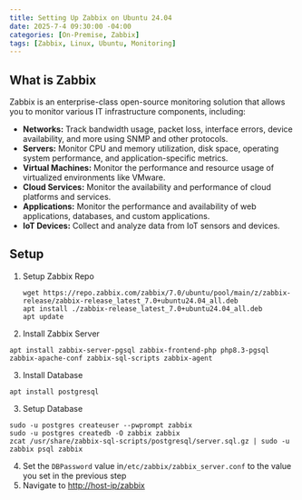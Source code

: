 ```yaml
---
title: Setting Up Zabbix on Ubuntu 24.04
date: 2025-7-4 09:30:00 -04:00
categories: [On-Premise, Zabbix]
tags: [Zabbix, Linux, Ubuntu, Monitoring]
---
```


## What is Zabbix

Zabbix is an enterprise-class open-source monitoring solution that allows you to monitor various IT infrastructure components, including:

*   **Networks:** Track bandwidth usage, packet loss, interface errors, device availability, and more using SNMP and other protocols.
*   **Servers:** Monitor CPU and memory utilization, disk space, operating system performance, and application-specific metrics.
*   **Virtual Machines:** Monitor the performance and resource usage of virtualized environments like VMware.
*   **Cloud Services:** Monitor the availability and performance of cloud platforms and services.
*   **Applications:** Monitor the performance and availability of web applications, databases, and custom applications.
*   **IoT Devices:** Collect and analyze data from IoT sensors and devices.

## Setup

1.  Setup Zabbix Repo
    
    ```
    wget https://repo.zabbix.com/zabbix/7.0/ubuntu/pool/main/z/zabbix-release/zabbix-release_latest_7.0+ubuntu24.04_all.deb
    apt install ./zabbix-release_latest_7.0+ubuntu24.04_all.deb
    apt update
    ```
2.  Install Zabbix Server

```
apt install zabbix-server-pgsql zabbix-frontend-php php8.3-pgsql zabbix-apache-conf zabbix-sql-scripts zabbix-agent
```

3.  Install Database

```
apt install postgresql
```

3.  Setup Database

```
sudo -u postgres createuser --pwprompt zabbix
sudo -u postgres createdb -O zabbix zabbix
zcat /usr/share/zabbix-sql-scripts/postgresql/server.sql.gz | sudo -u zabbix psql zabbix
```

4.  Set the `DBPassword` value in`/etc/zabbix/zabbix_server.conf` to the value you set in the previous step
5.  Navigate to [http://host-ip/zabbix](http://host-ip/zabbix)